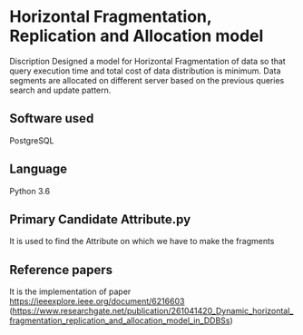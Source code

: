 # Horizontal Fragmentation, Replication and Allocation model

Discription 
Designed a model for Horizontal Fragmentation of data so that query execution time and total cost of data distribution is minimum. Data segments are allocated on different server based on the previous queries search and update pattern.

## Software used
PostgreSQL 

## Language
Python 3.6

## Primary Candidate Attribute.py
It is used to find the Attribute on which we have to make the fragments

## Reference papers
It is the implementation of paper https://ieeexplore.ieee.org/document/6216603 (https://www.researchgate.net/publication/261041420_Dynamic_horizontal_fragmentation_replication_and_allocation_model_in_DDBSs)
